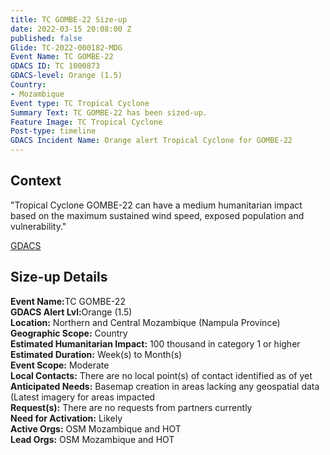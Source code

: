 ```yaml
---
title: TC GOMBE-22 Size-up
date: 2022-03-15 20:08:00 Z
published: false
Glide: TC-2022-000182-MDG
Event Name: TC GOMBE-22
GDACS ID: TC 1000873
GDACS-level: Orange (1.5)
Country:
- Mozambique
Event type: TC Tropical Cyclone
Summary Text: TC GOMBE-22 has been sized-up.
Feature Image: TC Tropical Cyclone
Post-type: timeline
GDACS Incident Name: Orange alert Tropical Cyclone for GOMBE-22
---
```


<h2>Context</h2>

"Tropical Cyclone GOMBE-22 can have a medium humanitarian impact based on the maximum sustained wind speed, exposed population and vulnerability."

<a href="https://www.gdacs.org/report.aspx?eventtype=TC&eventid=1000873" target="_blank">GDACS</a>

<h2>Size-up Details</h2>

<strong>Event Name:</strong>TC GOMBE-22<br>
<strong>GDACS Alert Lvl:</strong>Orange (1.5)<br>
<strong>Location:</strong> Northern and Central Mozambique (Nampula Province)<br>
<strong>Geographic Scope:</strong> Country<br>
<strong>Estimated Humanitarian Impact:</strong> 100 thousand in category 1 or higher<br>
<strong>Estimated Duration:</strong> Week(s) to Month(s)<br>
<strong>Event Scope:</strong> Moderate<br>
<strong>Local Contacts:</strong> There are no local point(s) of contact identified as of yet<br>
<strong>Anticipated Needs:</strong> Basemap creation in areas lacking any geospatial data (Latest imagery for areas impacted<br>
<strong>Request(s):</strong> There are no requests from partners currently<br>
<strong>Need for Activation:</strong> Likely<br>
<strong>Active Orgs:</strong> OSM Mozambique and HOT  <br>
<strong>Lead Orgs:</strong> OSM Mozambique and HOT <br>
